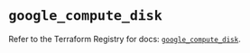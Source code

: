 # `google_compute_disk`

Refer to the Terraform Registry for docs: [`google_compute_disk`](https://registry.terraform.io/providers/hashicorp/google-beta/6.49.1/docs/resources/google_compute_disk).
